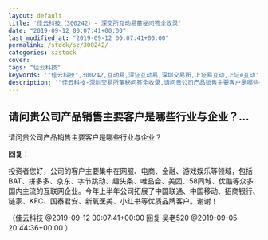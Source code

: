 ```yaml
---
layout: default
title: '佳云科技（300242）- 深交所互动易董秘问答全收录'
date: "2019-09-12 00:07:41+00:00"
last_modified_at: "2019-09-12 00:07:41+00:00"
permalink: /stock/sz/300242/
categories: szstock
cover: 
tags: "佳云科技"
keywords: '"佳云科技",300242,互动易,深证互动易,深圳交易所,上证易互动,上证e互动'
description: '"佳云科技-深圳交易所董秘问答全收录,请问贵公司产品销售主要客户是哪些行业与企业？"'
---
```


## 请问贵公司产品销售主要客户是哪些行业与企业？...

请问贵公司产品销售主要客户是哪些行业与企业？

**回复**：

投资者您好，公司的客户主要集中在网服、电商、金融、游戏娱乐等领域，包括BAT、拼多多、京东、字节跳动、趣头条、唯品会、美团、58同城、优酷等众多国内主流的互联网企业。今年上半年公司拓展了中国联通、中国移动、招商银行、链家、KFC、国泰君安、新氧医美、小红书等优质品牌客户。谢谢！ 

（佳云科技  @2019-09-12 00:07:41+00:00 回复 吴老520  @2019-09-05 20:44:36+00:00 ）

